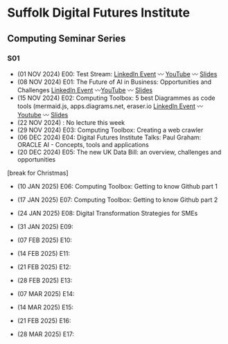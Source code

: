 # Suffolk Digital Futures Institute 
## Computing Seminar Series

### S01

- (01 NOV 2024) E00: Test Stream: [LinkedIn Event](https://www.linkedin.com/events/7257446354610733057) 〰️ [YouTube](https://www.youtube.com/watch?v=vRrcNi2AKK0) 〰️ [Slides](https://docs.google.com/presentation/d/1CxWLsvV-ea89_S2ps870qqg_NdAbIYUOD9rQty9oYpc/edit?usp=sharing)
- (08 NOV 2024) E01: The Future of AI in Business: Opportunities and Challenges [LinkedIn Event](https://www.linkedin.com/events/7260595382986940416/about/) 〰️[YouTube]() 〰️ [Slides](https://docs.google.com/presentation/d/1LUT4MesutVMlErulYvSeMo2rVzllRumNuFi8vq28riA/edit?usp=sharing)
- (15 NOV 2024) E02: Computing Toolbox: 5 best Diagrammes as code tools (mermaid.js, apps.diagrams.net, eraser.io [LinkedIn Event](https://www.linkedin.com/events/computinglunchtimeseminarseries7263114384766345216/comments/) 〰️ [Youtube]() 〰️ [Slides](https://docs.google.com/presentation/d/18Bmd1pW4HRfr7PZ1Ivu2c6ytVdEdUMKvVIFNXR3v62c/edit?usp=sharing)
- (22 NOV 2024) : No lecture this week
- (29 NOV 2024) E03: Computing Toolbox: Creating a web crawler
- (06 DEC 2024) E04: Digital Futures Institute Talks: Paul Graham: ORACLE AI - Concepts, tools and applications
- (20 DEC 2024) E05: The new UK Data Bill: an overview, challenges and opportunities

[break for Christmas]
 
- (10 JAN 2025) E06: Computing Toolbox: Getting to know Github part 1
- (17 JAN 2025) E07: Computing Toolbox: Getting to know Github part 2
- (24 JAN 2025) E08: Digital Transformation Strategies for SMEs
- (31 JAN 2025) E09:
  
- (07 FEB 2025) E10:
- (14 FEB 2025) E11:
- (21 FEB 2025) E12:
- (28 FEB 2025) E13:

- (07 MAR 2025) E14:
- (14 MAR 2025) E15:
- (21 FEB 2025) E16:
- (28 MAR 2025) E17: 


<!--
## Possible topics

1. **The Future of AI in Business: Opportunities and Challenges**
2. **Cybersecurity Essentials for Modern Enterprises**
3. **Harnessing Big Data for Business Growth**
4. **Cloud Computing: Transforming Business Operations**
5. **The Role of Blockchain in Business Innovation**
6. **Digital Transformation Strategies for SMEs**
7. **Leveraging IoT for Business Efficiency**
8. **The Impact of Quantum Computing on Industry**
9. **Sustainable IT Practices for a Greener Future**
10. **Navigating the Ethical Implications of AI**
11. **5G Technology: Revolutionizing Business Connectivity**
12. **The Rise of Edge Computing: What Businesses Need to Know**
13. **Building a Resilient IT Infrastructure**
14. **The Power of Machine Learning in Business Analytics**
15. **Data Privacy and Compliance in the Digital Age**
16. **The Evolution of E-commerce: Trends and Predictions**
17. **Augmented Reality and Virtual Reality in Business**
18. **The Importance of IT Governance and Risk Management**
19. **Innovative Software Development Practices**
20. **Preparing for the Future: Emerging Tech Trends to Watch**

1. **AI and Machine Learning: A Refresher Course**
2. **Cybersecurity Fundamentals: Protecting Your Digital World**
3. **Introduction to Cloud Computing: Concepts and Applications**
4. **Data Science 101: From Data to Insights**
5. **Blockchain Basics: Understanding the Technology**
6. **The Internet of Things: Connecting the World**
7. **Quantum Computing: The Next Frontier**
8. **Ethical Hacking: Skills and Techniques**
9. **Software Development Best Practices**
10. **Big Data Analytics: Tools and Techniques**
11. **DevOps Essentials: Bridging Development and Operations**
12. **Augmented Reality and Virtual Reality: An Overview**
13. **Edge Computing: Bringing Data Processing Closer**
14. **Artificial Intelligence in Everyday Applications**
15. **Digital Transformation: What It Means for You**
16. **The Future of Networking: 5G and Beyond**
17. **Sustainable Computing: Green IT Practices**
18. **Introduction to IT Governance and Compliance**
19. **Emerging Trends in E-commerce Technology**
20. **Preparing for the Future: Key Tech Skills to Master**


1. **Introduction to Jupyter Notebooks**
   - Setting up and using Jupyter Notebooks
   - Best practices for documentation and collaboration

2. **Data Cleaning with Pandas**
   - Data manipulation and cleaning techniques
   - Advanced features of the Pandas library

3. **Data Visualization with Matplotlib and Seaborn**
   - Creating informative and interactive visualizations
   - Customizing plots for better insights

4. **Machine Learning with Scikit-Learn**
   - Implementing regression, classification, and clustering algorithms
   - Model evaluation and hyperparameter tuning

5. **Deep Learning with TensorFlow**
   - Building and training neural networks
   - Using TensorFlow for image and text data

6. **PyTorch for Deep Learning**
   - Introduction to PyTorch and its ecosystem
   - Implementing custom neural network architectures

7. **Natural Language Processing with Hugging Face Transformers**
   - Using pre-trained models for NLP tasks
   - Fine-tuning transformers for specific applications

8. **Computer Vision with OpenCV**
   - Image processing techniques
   - Implementing object detection and recognition

9. **Time Series Analysis with Prophet**
   - Forecasting time series data
   - Handling seasonality and holidays

10. **Reinforcement Learning with Stable Baselines3**
    - Basics of reinforcement learning
    - Implementing RL algorithms with Stable Baselines3

11. **Model Deployment with Flask and FastAPI**
    - Creating APIs for machine learning models
    - Deploying models to production environments

12. **Model Monitoring with MLflow**
    - Tracking experiments and model versions
    - Monitoring model performance in production

13. **Data Engineering with Apache Spark**
    - Processing large datasets with Spark
    - Integrating Spark with machine learning workflows

14. **Ethics and Fairness in AI with Fairlearn**
    - Assessing and mitigating bias in AI models
    - Using Fairlearn for fairness-aware model evaluation

15. **Big Data Analytics with Hadoop and Hive**
    - Managing and querying large datasets
    - Integrating Hadoop with machine learning tools

16. **Predictive Maintenance with PyCaret**
    - Automated machine learning for predictive maintenance
    - Case studies and industry applications

17. **AI in Healthcare with TensorFlow and Keras**
    - Building models for medical image analysis
    - Applications in diagnostics and treatment planning

18. **Customer Insights with Google Analytics and BigQuery**
    - Analyzing customer data for insights
    - Integrating AI with marketing analytics

19. **Financial Modeling with QuantLib**
    - Implementing financial models and simulations
    - Applications in risk management and trading

20. **Future Trends in AI Tools and Libraries**
    - Emerging tools and libraries in AI
    - Preparing for the future of AI development

Links to resources: All the FREE Stanford University Machine Learning Lectures 👇

Learn about Probability, NLP, LLMs, Transformers, and more ...

1. Probability for Computer Scientists - https://lnkd.in/e6sCyZGj

2. Machine Learning Full Course taught by Andrew Ng - https://lnkd.in/eWs74qyR

3. NLP with Deep Learning - https://lnkd.in/eazqcvmk

4. Machine Learning Explainability - https://lnkd.in/evimZ5Za

5. Reinforcement Learning - https://lnkd.in/eEf5PETJ

6. Deep Generative Models - https://lnkd.in/euZ2e3xU

7. Building Large Language Models (LLMs) - https://lnkd.in/eVUkaJuF

8. Machine Learning with Graphs - https://lnkd.in/eF_d3iwq

9. Transformers United - https://lnkd.in/eXdGBqQq

👉 Get free resources, curated articles, and expert tips on Data and AI: https://lnkd.in/e7EunZck

?-->
